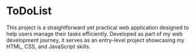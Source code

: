 # ToDoList
This project is a straightforward yet practical web application designed to help users manage their tasks efficiently. Developed as part of my web development journey, it serves as an entry-level project showcasing my HTML, CSS, and JavaScript skills.
